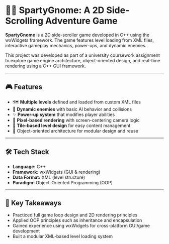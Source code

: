 # 🧙‍♂️ SpartyGnome: A 2D Side-Scrolling Adventure Game

**SpartyGnome** is a 2D side-scroller game developed in C++ using the wxWidgets framework. The game features level loading from XML files, interactive gameplay mechanics, power-ups, and dynamic enemies.

This project was developed as part of a university coursework assignment to explore game engine architecture, object-oriented design, and real-time rendering using a C++ GUI framework.

---

## 🎮 Features

- 🗺️ **Multiple levels** defined and loaded from custom XML files  
- 👾 **Dynamic enemies** with basic AI behavior and collisions  
- ✨ **Power-up system** that modifies player abilities  
- 🎨 **Pixel-based rendering** with screen-centering camera logic  
- 🧱 **Tile-based level design** for easy content management  
- 🔄 Object-oriented architecture for modular design and reuse

---

## 🛠️ Tech Stack

- **Language:** C++  
- **Framework:** wxWidgets (GUI & rendering)  
- **Data Format:** XML (level structure)  
- **Paradigm:** Object-Oriented Programming (OOP)

---

## 🧠 Key Takeaways

- Practiced full game loop design and 2D rendering principles
- Applied OOP principles such as inheritance and encapsulation
- Gained experience using wxWidgets for cross-platform GUI/game development
- Built a modular XML-based level loading system


